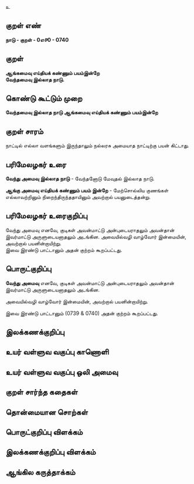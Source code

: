 உ

## குறள் எண் 

**நாடு - குறள் - 0எ௪0 - 0740** 

## குறள் 
**ஆங்கமைவு எய்தியக் கண்ணும் பயம்இன்றே  
வேந்தமைவு இல்லாத நாடு.**

## கொண்டு கூட்டும் முறை

**வேந்தமைவு இல்லாத நாடு ஆங்கமைவு எய்தியக் கண்ணும் பயம்இன்றே**  

## குறள் சாரம் 

நாட்டில் எல்லா வளங்களும் இருந்தாலும் நல்லரசு அமையாத நாட்டிற்கு பயன் கிட்டாது.

## பரிமேலழகர் உரை

**வேந்து அமைவு இல்லாத நாடு** - வேந்தனோடு மேவுதல் இல்லாத நாடு.

**ஆங்கு அமைவு எய்தியக் கண்ணும் பயம் இன்றே** - மேற்சொல்லிய குணங்கள் எல்லாவற்றினும் நிறைந்திருந்ததாயினும் அவற்றால் பயனுடைத்தன்று.

## பரிமேலழகர் உரைகுறிப்பு   

வேந்து அமைவு எனவே, குடிகள் அவன்மாட்டு அன்புடையராதலும் அவன்தான் இவர்மாட்டு அருளுடையனாதலும் அடங்கின. அவையில்வழி வாழ்வோர் இன்மையின், அவற்றால் பயனின்றாயிற்று.   
இவை இரண்டு பாட்டானும் அதன் குற்றம் கூறப்பட்டது.

## பொருட்குறிப்பு 

**வேந்து அமைவு** எனவே, குடிகள் அவன்மாட்டு அன்புடையராதலும் அவன்தான் இவர்மாட்டு அருளுடையனாதலும் அடங்கின.   

அவையில்வழி வாழ்வோர் இன்மையின், அவற்றால் பயனின்றாயிற்று. 

இவை இரண்டு பாட்டானும் (0739 & 0740) அதன் குற்றம் கூறப்பட்டது.

## இலக்கணக்குறிப்பு  


## உயர் வள்ளுவ வகுப்பு காணொளி


## உயர் வள்ளுவ வகுப்பு ஒலி அமைவு 

 
## குறள் சார்ந்த கதைகள் 


## தொன்மையான சொற்கள்


## பொருட்குறிப்பு விளக்கம்


## இலக்கணக்குறிப்பு விளக்கம்


## ஆங்கில கருத்தாக்கம் 


